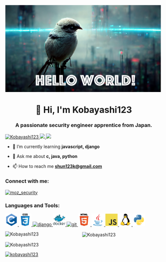 <img align="center" width="500" src="./image/hello_world.png" alt="hello_world" />

<h1 align="center"> 👋 Hi, I'm Kobayashi123</h1>
<h3 align="center">A passionate security engineer apprentice from Japan.</h3>

<p align="left">
    <a href="https://github.com/Kobayashi123/Kobayashi123">
        <img src="https://komarev.com/ghpvc/?username=Kobayashi123" alt="Kobayashi123" />
    </a>
    <a href="https://twitter.com/Moz_security">
        <img height="20" src="https://img.shields.io/twitter/follow/Moz_security?label=Twitter&logo=twitter&style=flat" />
    </a>
    <a href="https://github.com/Kobayashi123">
        <img height="20" src="https://img.shields.io/github/followers/Kobayashi123?label=follow&logo=github&style=flat" />
    </a>
</p>

- 🌱 I’m currently learning **javascript, django**

- 💬 Ask me about **c, java, python**

- 📫 How to reach me **shun123k@gmail.com**

<h3 align="left">Connect with me:</h3>
<p align="left">
    <a href="https://twitter.com/moz_security" target="blank">
        <img align="center" src="https://raw.githubusercontent.com/rahuldkjain/github-profile-readme-generator/master/src/images/icons/Social/twitter.svg" alt="moz_security" height="30" width="40" />
    </a>
</p>

<h3 align="left">Languages and Tools:</h3>
<p align="left">
    <a href="https://www.cprogramming.com/" target="_blank" rel="noreferrer">
        <img src="https://raw.githubusercontent.com/devicons/devicon/master/icons/c/c-original.svg" alt="c" width="40" height="40"/> 
    </a>
    <a href="https://www.w3schools.com/css/" target="_blank" rel="noreferrer">
        <img src="https://raw.githubusercontent.com/devicons/devicon/master/icons/css3/css3-original-wordmark.svg" alt="css3" width="40" height="40"/>
    </a>
    <a href="https://www.djangoproject.com/" target="_blank" rel="noreferrer">
        <img src="https://cdn.worldvectorlogo.com/logos/django.svg" alt="django" width="40" height="40"/>
    </a>
    <a href="https://www.docker.com/" target="_blank" rel="noreferrer">
        <img src="https://raw.githubusercontent.com/devicons/devicon/master/icons/docker/docker-original-wordmark.svg" alt="docker" width="40" height="40"/>
    </a>
    <a href="https://git-scm.com/" target="_blank" rel="noreferrer">
        <img src="https://www.vectorlogo.zone/logos/git-scm/git-scm-icon.svg" alt="git" width="40" height="40"/>
    </a>
    <a href="https://www.w3.org/html/" target="_blank" rel="noreferrer">
        <img src="https://raw.githubusercontent.com/devicons/devicon/master/icons/html5/html5-original-wordmark.svg" alt="html5" width="40" height="40"/>
    </a>
    <a href="https://www.java.com" target="_blank" rel="noreferrer">
        <img src="https://raw.githubusercontent.com/devicons/devicon/master/icons/java/java-original.svg" alt="java" width="40" height="40"/>
    </a>
    <a href="https://developer.mozilla.org/en-US/docs/Web/JavaScript" target="_blank" rel="noreferrer">
        <img src="https://raw.githubusercontent.com/devicons/devicon/master/icons/javascript/javascript-original.svg" alt="javascript" width="40" height="40"/>
    </a>
    <a href="https://www.linux.org/" target="_blank" rel="noreferrer">
        <img src="https://raw.githubusercontent.com/devicons/devicon/master/icons/linux/linux-original.svg" alt="linux" width="40" height="40"/>
    </a>
    <a href="https://www.python.org" target="_blank" rel="noreferrer">
        <img src="https://raw.githubusercontent.com/devicons/devicon/master/icons/python/python-original.svg" alt="python" width="40" height="40"/>
    </a>
</p>

<p>
    <img align="left" width="49%" src="https://github-readme-stats.vercel.app/api/top-langs?username=Kobayashi123&show_icons=true&locale=en&layout=compact" alt="Kobayashi123"/>
    <img align="center" width="49%" src="https://github-readme-stats.vercel.app/api?username=Kobayashi123&show_icons=true&locale=en&thame=github_dark" alt="Kobayashi123" />
</p>

<p>
    <img align="center" src="https://github-readme-streak-stats.herokuapp.com/?user=Kobayashi123" alt="Kobayashi123" />
</p>

<p align="left">
    <a href="https://github.com/ryo-ma/github-profile-trophy">
        <img src="https://github-profile-trophy.vercel.app/?username=kobayashi123" alt="kobayashi123" />
    </a>
</p>